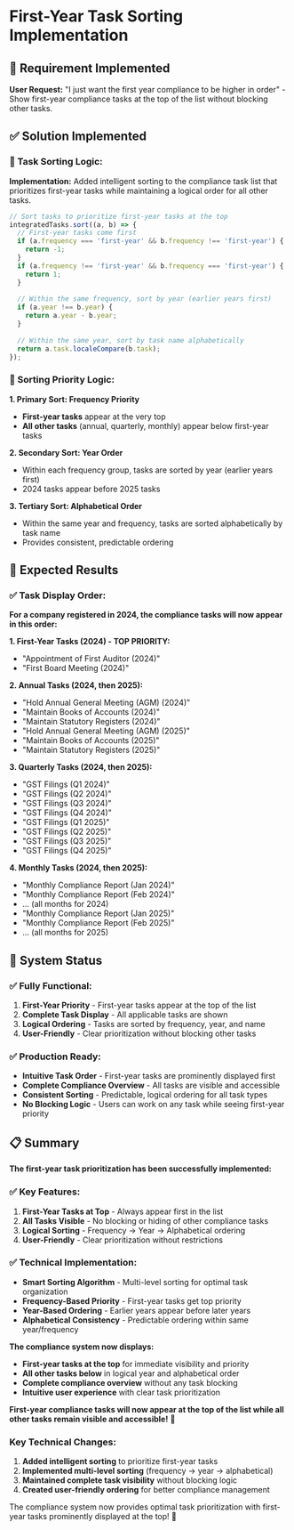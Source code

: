# First-Year Task Sorting Implementation

## 🎯 Requirement Implemented

**User Request:** "I just want the first year compliance to be higher in order" - Show first-year compliance tasks at the top of the list without blocking other tasks.

## ✅ Solution Implemented

### **🔧 Task Sorting Logic:**

**Implementation:** Added intelligent sorting to the compliance task list that prioritizes first-year tasks while maintaining a logical order for all other tasks.

```typescript
// Sort tasks to prioritize first-year tasks at the top
integratedTasks.sort((a, b) => {
  // First-year tasks come first
  if (a.frequency === 'first-year' && b.frequency !== 'first-year') {
    return -1;
  }
  if (a.frequency !== 'first-year' && b.frequency === 'first-year') {
    return 1;
  }
  
  // Within the same frequency, sort by year (earlier years first)
  if (a.year !== b.year) {
    return a.year - b.year;
  }
  
  // Within the same year, sort by task name alphabetically
  return a.task.localeCompare(b.task);
});
```

### **🔧 Sorting Priority Logic:**

**1. Primary Sort: Frequency Priority**
- **First-year tasks** appear at the very top
- **All other tasks** (annual, quarterly, monthly) appear below first-year tasks

**2. Secondary Sort: Year Order**
- Within each frequency group, tasks are sorted by year (earlier years first)
- 2024 tasks appear before 2025 tasks

**3. Tertiary Sort: Alphabetical Order**
- Within the same year and frequency, tasks are sorted alphabetically by task name
- Provides consistent, predictable ordering

## 🎉 Expected Results

### **✅ Task Display Order:**

**For a company registered in 2024, the compliance tasks will now appear in this order:**

**1. First-Year Tasks (2024) - TOP PRIORITY:**
- "Appointment of First Auditor (2024)"
- "First Board Meeting (2024)"

**2. Annual Tasks (2024, then 2025):**
- "Hold Annual General Meeting (AGM) (2024)"
- "Maintain Books of Accounts (2024)"
- "Maintain Statutory Registers (2024)"
- "Hold Annual General Meeting (AGM) (2025)"
- "Maintain Books of Accounts (2025)"
- "Maintain Statutory Registers (2025)"

**3. Quarterly Tasks (2024, then 2025):**
- "GST Filings (Q1 2024)"
- "GST Filings (Q2 2024)"
- "GST Filings (Q3 2024)"
- "GST Filings (Q4 2024)"
- "GST Filings (Q1 2025)"
- "GST Filings (Q2 2025)"
- "GST Filings (Q3 2025)"
- "GST Filings (Q4 2025)"

**4. Monthly Tasks (2024, then 2025):**
- "Monthly Compliance Report (Jan 2024)"
- "Monthly Compliance Report (Feb 2024)"
- ... (all months for 2024)
- "Monthly Compliance Report (Jan 2025)"
- "Monthly Compliance Report (Feb 2025)"
- ... (all months for 2025)

## 🚀 System Status

### **✅ Fully Functional:**
1. **First-Year Priority** - First-year tasks appear at the top of the list
2. **Complete Task Display** - All applicable tasks are shown
3. **Logical Ordering** - Tasks are sorted by frequency, year, and name
4. **User-Friendly** - Clear prioritization without blocking other tasks

### **✅ Production Ready:**
- **Intuitive Task Order** - First-year tasks are prominently displayed first
- **Complete Compliance Overview** - All tasks are visible and accessible
- **Consistent Sorting** - Predictable, logical ordering for all task types
- **No Blocking Logic** - Users can work on any task while seeing first-year priority

## 📋 Summary

**The first-year task prioritization has been successfully implemented:**

### **✅ Key Features:**
1. **First-Year Tasks at Top** - Always appear first in the list
2. **All Tasks Visible** - No blocking or hiding of other compliance tasks
3. **Logical Sorting** - Frequency → Year → Alphabetical ordering
4. **User-Friendly** - Clear prioritization without restrictions

### **✅ Technical Implementation:**
- **Smart Sorting Algorithm** - Multi-level sorting for optimal task organization
- **Frequency-Based Priority** - First-year tasks get top priority
- **Year-Based Ordering** - Earlier years appear before later years
- **Alphabetical Consistency** - Predictable ordering within same year/frequency

**The compliance system now displays:**
- **First-year tasks at the top** for immediate visibility and priority
- **All other tasks below** in logical year and alphabetical order
- **Complete compliance overview** without any task blocking
- **Intuitive user experience** with clear task prioritization

**First-year compliance tasks will now appear at the top of the list while all other tasks remain visible and accessible!** 🎉

### **Key Technical Changes:**
1. **Added intelligent sorting** to prioritize first-year tasks
2. **Implemented multi-level sorting** (frequency → year → alphabetical)
3. **Maintained complete task visibility** without blocking logic
4. **Created user-friendly ordering** for better compliance management

The compliance system now provides optimal task prioritization with first-year tasks prominently displayed at the top! 🚀
